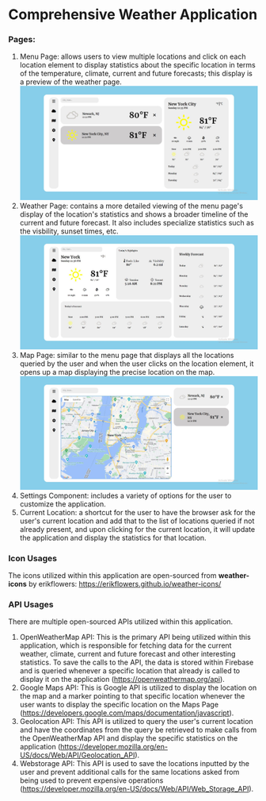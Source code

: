 # Comprehensive Weather Application 

### Pages:
1. Menu Page: allows users to view multiple locations and click on each location element to display statistics about the specific location in terms of the temperature, climate, current and future forecasts; this display is a preview of the weather page.
![](src/menu/weathermenu.JPG)
2. Weather Page: contains a more detailed viewing of the menu page's display of the location's statistics and shows a broader timeline of the current and future forecast. It also includes specialize statistics such as the visbility, sunset times, etc. 
![](src/page/weatherpage.JPG)
3. Map Page: similar to the menu page that displays all the locations queried by the user and when the user clicks on the location element, it opens up a map displaying the precise location on the map. 
![](src/map/weathermap.JPG)
4. Settings Component: includes a variety of options for the user to customize the application. 
5. Current Location: a shortcut for the user to have the browser ask for the user's current location and add that to the list of locations queried if not already present, and upon clicking for the current location, it will update the application and display the statistics for that location. 

### Icon Usages
The icons utilized within this application are open-sourced from **weather-icons** by erikflowers: https://erikflowers.github.io/weather-icons/

### API Usages 
There are multiple open-sourced APIs utilized within this application.
1. OpenWeatherMap API: This is the primary API being utilized within this application, which is responsible for fetching data for the current weather, climate, current and future forecast and other interesting statistics. To save the calls to the API, the data is stored within Firebase and is queried whenever a specific location that already is called to display it on the application (https://openweathermap.org/api). 
2. Google Maps API: This is Google API is utilized to display the location on the map and a marker pointing to that specific location whenever the user wants to display the specific location on the Maps Page (https://developers.google.com/maps/documentation/javascript). 
3. Geolocation API: This API is utilized to query the user's current location and have the coordinates from the query be retrieved to make calls from the OpenWeatherMap API and display the specific statistics on the application (https://developer.mozilla.org/en-US/docs/Web/API/Geolocation_API). 
4. Webstorage API: This API is used to save the locations inputted by the user and prevent additional calls for the same locations asked from being used to prevent expensive operations (https://developer.mozilla.org/en-US/docs/Web/API/Web_Storage_API). 
